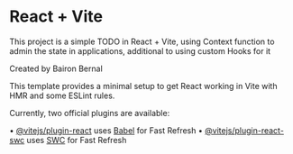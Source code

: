 # React + Vite

This project is a simple TODO in React + Vite, using Context function to admin the state in applications, additional to using custom Hooks for it

Created by Bairon Bernal

This template provides a minimal setup to get React working in Vite with HMR and some ESLint rules.

Currently, two official plugins are available:

•⁠ ⁠[@vitejs/plugin-react](https://github.com/vitejs/vite-plugin-react/blob/main/packages/plugin-react/README.md) uses [Babel](https://babeljs.io/) for Fast Refresh
•⁠ ⁠[@vitejs/plugin-react-swc](https://github.com/vitejs/vite-plugin-react-swc) uses [SWC](https://swc.rs/) for Fast Refresh
